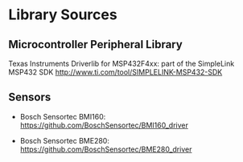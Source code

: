 Library Sources
===============


Microcontroller Peripheral Library
----------------------------------

Texas Instruments Driverlib for MSP432F4xx: part of the SimpleLink MSP432 SDK <http://www.ti.com/tool/SIMPLELINK-MSP432-SDK>


Sensors
-------

 * Bosch Sensortec BMI160: <https://github.com/BoschSensortec/BMI160_driver>

 * Bosch Sensortec BME280: <https://github.com/BoschSensortec/BME280_driver>


